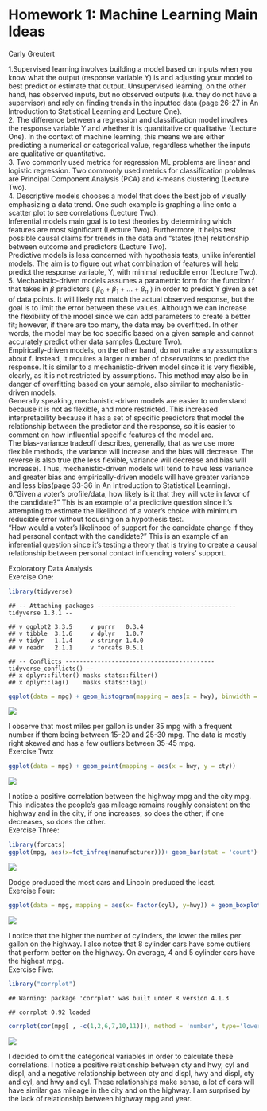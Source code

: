 Homework 1: Machine Learning Main Ideas
================
Carly Greutert

1.Supervised learning involves building a model based on inputs when you
know what the output (response variable Y) is and adjusting your model
to best predict or estimate that output. Unsupervised learning, on the
other hand, has observed inputs, but no observed outputs (i.e. they do
not have a supervisor) and rely on finding trends in the inputted data
(page 26-27 in An Introduction to Statistical Learning and Lecture
One).  
2. The difference between a regression and classification model involves
the response variable Y and whether it is quantitative or qualitative
(Lecture One). In the context of machine learning, this means we are
either predicting a numerical or categorical value, regardless whether
the inputs are qualitative or quantitative.  
3. Two commonly used metrics for regression ML problems are linear and
logistic regression. Two commonly used metrics for classification
problems are Principal Component Analysis (PCA) and k-means clustering
(Lecture Two).  
4. Descriptive models chooses a model that does the best job of visually
emphasizing a data trend. One such example is graphing a line onto a
scatter plot to see correlations (Lecture Two).  
Inferential models main goal is to test theories by determining which
features are most significant (Lecture Two). Furthermore, it helps test
possible causal claims for trends in the data and “states \[the\]
relationship between outcome and predictors (Lecture Two).  
Predictive models is less concerned with hypothesis tests, unlike
inferential models. The aim is to figure out what combination of
features will help predict the response variable, Y, with minimal
reducible error (Lecture Two).  
5. Mechanistic-driven models assumes a parametric form for the function
f that takes in
*β*
predictors (
*β*<sub>0</sub> + *β*<sub>1</sub> + ... + *β*<sub>*n*</sub>
) in order to predict Y given a set of data points. It will likely not
match the actual observed response, but the goal is to limit the error
between these values. Although we can increase the flexibility of the
model since we can add parameters to create a better fit; however, if
there are too many, the data may be overfitted. In other words, the
model may be too specific based on a given sample and cannot accurately
predict other data samples (Lecture Two).  
Empirically-driven models, on the other hand, do not make any
assumptions about f. Instead, it requires a larger number of
observations to predict the response. It is similar to a
mechanistic-driven model since it is very flexible, clearly, as it is
not restricted by assumptions. This method may also be in danger of
overfitting based on your sample, also similar to mechanistic-driven
models.  
Generally speaking, mechanistic-driven models are easier to understand
because it is not as flexible, and more restricted. This increased
interpretability because it has a set of specific predictors that model
the relationship between the predictor and the response, so it is easier
to comment on how influential specific features of the model are.  
The bias-variance tradeoff describes, generally, that as we use more
flexible methods, the variance will increase and the bias will decrease.
The reverse is also true (the less flexible, variance will decrease and
bias will increase). Thus, mechanistic-driven models will tend to have
less variance and greater bias and empirically-driven models will have
greater variance and less bias(page 33-36 in An Introduction to
Statistical Learning).  
6.”Given a voter’s profile/data, how likely is it that they will vote in
favor of the candidate?” This is an example of a predictive question
since it’s attempting to estimate the likelihood of a voter’s choice
with minimum reducible error without focusing on a hypothesis test.  
“How would a voter’s likelihood of support for the candidate change if
they had personal contact with the candidate?” This is an example of an
inferential question since it’s testing a theory that is trying to
create a causal relationship between personal contact influencing
voters’ support.

Exploratory Data Analysis  
Exercise One:

``` r
library(tidyverse)
```

    ## -- Attaching packages --------------------------------------- tidyverse 1.3.1 --

    ## v ggplot2 3.3.5     v purrr   0.3.4
    ## v tibble  3.1.6     v dplyr   1.0.7
    ## v tidyr   1.1.4     v stringr 1.4.0
    ## v readr   2.1.1     v forcats 0.5.1

    ## -- Conflicts ------------------------------------------ tidyverse_conflicts() --
    ## x dplyr::filter() masks stats::filter()
    ## x dplyr::lag()    masks stats::lag()

``` r
ggplot(data = mpg) + geom_histogram(mapping = aes(x = hwy), binwidth = 1.5)
```

![](hw1_files/figure-gfm/unnamed-chunk-1-1.png)<!-- -->

I observe that most miles per gallon is under 35 mpg with a frequent
number if them being between 15-20 and 25-30 mpg. The data is mostly
right skewed and has a few outliers between 35-45 mpg.  
Exercise Two:

``` r
ggplot(data = mpg) + geom_point(mapping = aes(x = hwy, y = cty))
```

![](hw1_files/figure-gfm/unnamed-chunk-2-1.png)<!-- -->

I notice a positive correlation between the highway mpg and the city
mpg. This indicates the people’s gas mileage remains roughly consistent
on the highway and in the city, if one increases, so does the other; if
one decreases, so does the other.  
Exercise Three:

``` r
library(forcats)
ggplot(mpg, aes(x=fct_infreq(manufacturer)))+ geom_bar(stat = 'count')+coord_flip()
```

![](hw1_files/figure-gfm/unnamed-chunk-3-1.png)<!-- -->

Dodge produced the most cars and Lincoln produced the least.  
Exercise Four:

``` r
ggplot(data = mpg, mapping = aes(x= factor(cyl), y=hwy)) + geom_boxplot()
```

![](hw1_files/figure-gfm/unnamed-chunk-4-1.png)<!-- -->

I notice that the higher the number of cylinders, the lower the miles
per gallon on the highway. I also notce that 8 cylinder cars have some
outliers that perform better on the highway. On average, 4 and 5
cylinder cars have the highest mpg.  
Exercise Five:

``` r
library("corrplot")
```

    ## Warning: package 'corrplot' was built under R version 4.1.3

    ## corrplot 0.92 loaded

``` r
corrplot(cor(mpg[ , -c(1,2,6,7,10,11)]), method = 'number', type='lower')
```

![](hw1_files/figure-gfm/unnamed-chunk-5-1.png)<!-- -->

I decided to omit the categorical variables in order to calculate these
correlations. I notice a positive relationship between cty and hwy, cyl
and displ, and a negative relationship between cty and displ, hwy and
displ, cty and cyl, and hwy and cyl. These relationships make sense, a
lot of cars will have similar gas mileage in the city and on the
highway. I am surprised by the lack of relationship between highway mpg
and year.
